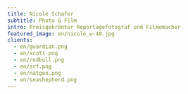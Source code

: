 ```yaml
---
title: Nicole Schafer
subtitle: Photo & Film
intro: Preisgekrönter Reportagefotograf und Filmemacher
featured_image: en/nicole_w-40.jpg
clients:
  - en/guardian.png
  - en/scott.png
  - en/redbull.png
  - en/srf.png
  - en/natgeo.png
  - en/seashepherd.png
---
```

